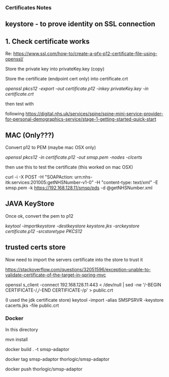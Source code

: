 
### Certificates Notes 


## keystore - to prove identity on SSL connection

## 1. Check certificate works

Re: https://www.ssl.com/how-to/create-a-pfx-p12-certificate-file-using-openssl/

Store the private key into privateKey.key (copy)

Store the certificate (endpoint cert only) into certificate.crt

*openssl pkcs12 -export -out certificate.p12 -inkey privateKey.key -in certificate.crt*

then test with 

following https://digital.nhs.uk/services/spine/spine-mini-service-provider-for-personal-demographics-service/stage-1-getting-started-quick-start


## MAC (Only???)

Convert p12 to PEM (maybe mac OSX only) 

*openssl pkcs12 -in certificate.p12 -out smsp.pem -nodes -clcerts*

then use this to test the certificate (this worked on mac OSX)

curl -i -X POST -H "SOAPAction: urn:nhs-itk:services:201005:getNHSNumber-v1-0" -H "content-type: text/xml" -E smsp.pem -k https://192.168.128.11/smsp/pds -d @getNHSNumber.xml

## JAVA KeyStore

Once ok, convert the pem to p12

*keytool -importkeystore -destkeystore keystore.jks -srckeystore certificate.p12 -srcstoretype PKCS12*

## trusted certs store 

Now need to import the servers certificate into the store to trust it

https://stackoverflow.com/questions/32051596/exception-unable-to-validate-certificate-of-the-target-in-spring-mvc

openssl s_client -connect 192.168.128.11:443 < /dev/null | sed -ne '/-BEGIN CERTIFICATE-/,/-END CERTIFICATE-/p' > public.crt

(I used the jdk certificate store)
keytool -import -alias SMSPSRVR -keystore cacerts.jks -file public.crt



### Docker 

In this directory

mvn install 

docker build . -t smsp-adaptor

docker tag smsp-adaptor thorlogic/smsp-adaptor

docker push thorlogic/smsp-adaptor

